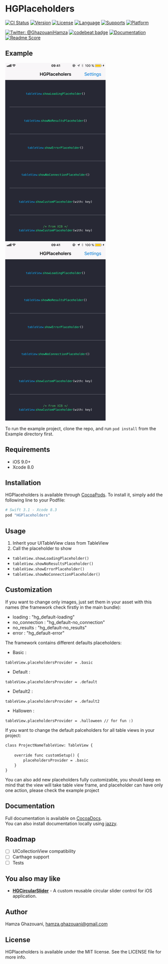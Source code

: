 # HGPlaceholders

[![CI Status](http://img.shields.io/travis/HamzaGhazouani/HGPlaceholders.svg?style=flat)](https://travis-ci.org/HamzaGhazouani/HGPlaceholders)
[![Version](https://img.shields.io/cocoapods/v/HGPlaceholders.svg?style=flat)](http://cocoapods.org/pods/HGPlaceholders)
[![License](https://img.shields.io/cocoapods/l/HGPlaceholders.svg?style=flat)](http://cocoapods.org/pods/HGPlaceholders)
[![Language](https://img.shields.io/badge/language-Swift-orange.svg?style=flat)]()
[![Supports](https://img.shields.io/badge/supports-CocoaPods%20%7C%20Carthage-green.svg?style=flat)]()
[![Platform](https://img.shields.io/cocoapods/p/HGPlaceholders.svg?style=flat)](http://cocoapods.org/pods/HGPlaceholders)
<br />

[![Twitter: @GhazouaniHamza](https://img.shields.io/badge/contact-@GhazouaniHamza-blue.svg?style=flat)](https://twitter.com/GhazouaniHamza)
[![codebeat badge](https://codebeat.co/badges/c706606b-c02a-4000-af85-6cebf23c5538)](https://codebeat.co/projects/github-com-hamzaghazouani-hgplaceholders-master)
[![Documentation](https://img.shields.io/cocoapods/metrics/doc-percent/HGPlaceholders.svg)](http://cocoadocs.org/docsets/HGPlaceholders/)
[![Readme Score](http://readme-score-api.herokuapp.com/score.svg?url=https://github.com/hamzaghazouani/hgplaceholders/)](http://clayallsopp.github.io/readme-score?url=https://github.com/hamzaghazouani/hgplaceholders)

## Example

![](/Screenshots/default.gif) ![](/Screenshots/custom.gif)

To run the example project, clone the repo, and run `pod install` from the Example directory first.

## Requirements
- iOS 9.0+
- Xcode 8.0

## Installation

HGPlaceholders is available through [CocoaPods](http://cocoapods.org). To install
it, simply add the following line to your Podfile:

```ruby
# Swift 3.1 - Xcode 8.3
pod "HGPlaceholders"
```

## Usage

1. Inherit your UITableView class from TableView
2. Call the placeholder to show

* `tableView.showLoadingPlaceholder()`
* `tableView.showNoResultsPlaceholder()`
* `tableView.showErrorPlaceholder()`
* `tableView.showNoConnectionPlaceholder()`


## Customization 

If you want to change only images, just set them in your asset with this names (the framework check firstly in the main bundle): 

* loading    : "hg_default-loading"
* no_connection    : "hg_default-no_connection"
* no_results    : "hg_default-no_results"
* error    : "hg_default-error"



The framework contains different defaults placeholders:

* Basic    : 

`tableView.placeholdersProvider = .basic`

* Default  : 

`tableView.placeholdersProvider = .default`


* Default2 : 

`tableView.placeholdersProvider = .default2`


* Hallowen : 

`tableView.placeholdersProvider = .halloween // for fun :)` 

If you want to change the default palceholders for all table views in your project: 

```
class ProjectNameTableView: TableView {

    override func customSetup() {
        placeholdersProvider = .basic
    }
}
```

You can also add new placeholders fully customizable, you should keep en mind that the view will take table view frame, and placeholder can have only one action, please check the example project 


## Documentation
Full documentation is available on [CocoaDocs](http://cocoadocs.org/docsets/HGPlaceholders/).<br/>
You can also install documentation locally using [jazzy](https://github.com/realm/jazzy).

## Roadmap
- [ ] UICollectionView compatibility
- [ ] Carthage support
- [ ] Tests

## You also may like

* **[HGCircularSlider](https://github.com/HamzaGhazouani/HGCircularSlider)** - A custom reusable circular slider control for iOS application.

## Author

Hamza Ghazouani, hamza.ghazouani@gmail.com

## License

HGPlaceholders is available under the MIT license. See the LICENSE file for more info.
